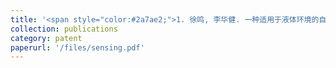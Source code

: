 ```yaml
---
title: '<span style="color:#2a7ae2;">1. 徐鸣, 李华健. 一种适用于液体环境的自粘附传感单元及其应用, 2025.03.19, 中国, CN 202211570479.3</span>'
collection: publications
category: patent
paperurl: '/files/sensing.pdf'
---
```

